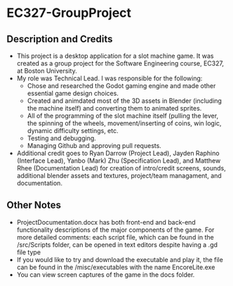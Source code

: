 # EC327-GroupProject

## Description and Credits
 - This project is a desktop application for a slot machine game. It was created as a group project for the Software Engineering course, EC327, at Boston University.
 - My role was Technical Lead. I was responsible for the following:
   - Chose and researched the Godot gaming engine and made other essential game design choices.
   - Created and animdated most of the 3D assets in Blender (including the machine itself) and converting them to animated sprites.
   - All of the programming of the slot machine itself (pulling the lever, the spinning of the wheels, movement/inserting of coins, win logic, dynamic difficulty settings, etc.
   - Testing and debugging.
   - Managing Github and approving pull requests.
 - Additional credit goes to Ryan Darrow (Project Lead), Jayden Raphino (Interface Lead), Yanbo (Mark) Zhu (Specification Lead), and Matthew Rhee (Documentation Lead) for creation of intro/credit screens, sounds, additional blender assets and textures, project/team managament, and documentation.


## Other Notes
 - ProjectDocumentation.docx has both front-end and back-end functionality descriptions of the major components of the game. For more detailed comments: each script file, which can be found in the /src/Scripts folder, can be opened in text editors despite having a .gd file type
 - If you would like to try and download the executable and play it, the file can be found in the /misc/executables with the name EncoreLite.exe
 - You can view screen captures of the game in the docs folder.
